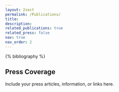 ```yaml
---
layout: 2sect
permalink: /Publications/
title:
description:
related_publications: true
related_press: false
nav: true
nav_order: 2
---
```


<!-- _pages/publications.md -->
<div class="publications">
{% bibliography %}
</div>


<div class="press">
  <!-- Add your press-related content here -->
  <h2>Press Coverage</h2>
  <p>Include your press articles, information, or links here.</p>
</div>
